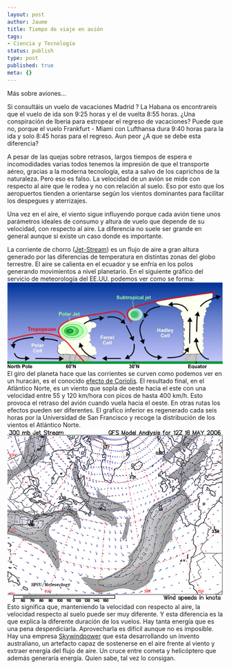 ```yaml
---
layout: post
author: Jaume
title: Tiempo de viaje en avión
tags:
- Ciencia y Tecnología
status: publish
type: post
published: true
meta: {}
---
```

Más sobre aviones...

Si consultáis un vuelo de vacaciones Madrid ? La Habana os encontrareis que el vuelo de ida son 9:25 horas y el de vuelta 8:55 horas. ¿Una conspiración de Iberia para estropear el regreso de vacaciones? Puede que no, porque el vuelo Frankfurt - Miami con Lufthansa dura 9:40 horas para la ida y solo 8:45 horas para el regreso. Aun peor ¿A que se debe esta diferencia?

A pesar de las quejas sobre retrasos, largos tiempos de espera e incomodidades varias todos tenemos la impresión de que el transporte aéreo, gracias a la moderna tecnología, esta a salvo de los caprichos de la naturaleza. Pero eso es falso. La velocidad de un avión se mide con respecto al aire que le rodea y no con relación al suelo. Eso por esto que los aeropuertos tienden a orientarse según los vientos dominantes para facilitar los despegues y aterrizajes.

Una vez en el aire, el viento sigue influyendo porque cada avión tiene unos parámetros ideales de consumo y altura de vuelo que depende de su velocidad, con respecto al aire. La diferencia no suele ser grande en general aunque si existe un caso donde es importante.

La corriente de chorro (<a href="http://en.wikipedia.org/wiki/Jet_stream">Jet-Stream</a>) es un flujo de aire a gran altura generado por las diferencias de temperatura en distintas zonas del globo terrestre. El aire se calienta en el ecuador y se enfría en los polos generando movimientos a nivel planetario. En el siguiente gráfico del servicio de meteorología del EE.UU. podemos ver como se forma:
<img src="../images_posts/jetstream.jpg" width="500px" class="center"/>
El giro del planeta hace que las corrientes se curven como podemos ver en un huracán, es el conocido <a href="http://es.wikipedia.org/wiki/Fuerza_de_Coriolis">efecto de Coriolis</a>. El resultado final, en el Atlántico Norte, es un viento que sopla de oeste hacia el este con una velocidad entre 55 y 120 km/hora con picos de hasta 400 km/h. Esto provoca el retraso del avión cuando vuela hacia el oeste. En otras rutas los efectos pueden ser diferentes. El grafico inferior es regenerado cada seis horas por la Universidad de San Francisco y recoge la distribución de los vientos el Atlántico Norte.
<img alt="jetstream" src="../images_posts/flujos.jpg" class="center" />
Esto significa que, manteniendo la velocidad con respecto al aire, la velocidad respecto al suelo puede ser muy diferente. Y esta diferencia es la que explica la diferente duración de los vuelos. Hay tanta energía que es una pena desperdiciarla. Aprovecharla es difícil aunque no es imposible. Hay una empresa  <a href="http://www.skywindpower.com/ww/index.htm">Skywindpower</a> que esta desarrollando un invento australiano, un artefacto capaz de sostenerse en el aire frente al viento y extraer energía del flujo de aire. Un cruce entre cometa y helicóptero que además generaría energía. Quien sabe, tal vez lo consigan.

